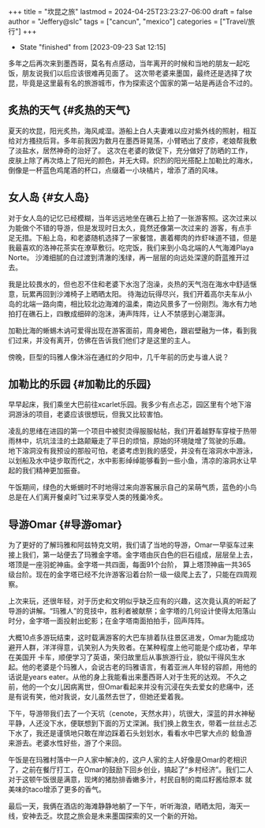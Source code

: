 +++
title = "坎昆之旅"
lastmod = 2024-04-25T23:23:27-06:00
draft = false
author = "Jeffery@slc"
tags = ["cancun", "mexico"]
categories = ["Travel/旅行"]
+++

-   State "finished"   from              <span class="timestamp-wrapper"><span class="timestamp">[2023-09-23 Sat 12:15]</span></span>

多年之后再次来到墨西哥，莫名有点感动，当年离开的时候和当地的朋友一起吃饭，朋友说我们以后应该很难再见面了。
这次带老婆来墨国，最终还是选择了坎昆，毕竟是这里最有名的旅游城市，作为探索这个国家的第一站是再适合不过的。


## 炙热的天气 {#炙热的天气}

夏天的坎昆，阳光炙热，海风咸湿。游船上白人夫妻难以应对紫外线的照射，相互给对方搔挠后背。多年前我因为数月在墨西哥晃荡，小臂晒出了皮疹，老娘帮我敷了淡盐水，居然神奇的治好了。
这次在老婆的敦促下，充分做好了防晒的工作，皮肤上除了再次烙上了阳光的颜色，并无大碍。炽烈的阳光搭配上加勒比的海水，倒像是一杯蓝色鸡尾酒的杯口，点缀着一小块橘片，增添了酒的风味。


## 女人岛 {#女人岛}

对于女人岛的记忆已经模糊，当年远远地坐在礁石上拍了一张游客照。这次过来以为能做个不错的导游，但是发现时日太久，竟然还像第一次过来的
游客，有点手足无措。下船上岛，和老婆随机选择了一家餐馆，裹着椰肉的炸虾味道不错，但是我最喜欢的洛神花茶实在潦草敷衍。吃完饭，我们来到小岛北端的人气海滩Playa Norte。
沙滩细腻的白过渡到清澈的浅绿，再一层层的向远处深邃的蔚蓝推开过去。

我是比较畏水的，但也忍不住和老婆下水泡了泡澡，炎热的天气泡在海水中舒适惬意，玩累再回到沙滩椅子上晒晒太阳。
待海边玩得尽兴，我们开着高尔夫车从小岛的北端一路向南，相比较北边海滩的温柔，南边风景多了一份刚烈。海水有力地拍打在礁石上，四散成细碎的泡沫，涛声阵阵，让人不禁感到心潮澎湃。

加勒比海的蜥蜴木讷可爱得出现在游客面前，周身褐色，跟岩壁融为一体，看到我们过来，并没有离开，仿佛在告诉我们他们才是这里的主人。

傍晚，巨型的玛雅人像沐浴在通红的夕阳中，几千年前的历史与谁人说？


## 加勒比的乐园 {#加勒比的乐园}

早早起床，我们乘坐大巴前往xcarlet乐园。我多少有点忐忑，园区里有个地下溶洞游泳的项目，老婆应该很想玩，但我又比较害怕。

凌乱的思绪在进园的第一个项目中被熨烫得服服帖帖，我们开着越野车穿梭于热带雨林中，坑坑洼洼的土路颠簸走了平日的烦恼，原始的环境陡增了驾驶的乐趣。
地下溶洞没有我预设的那般可怕，老婆考虑到我的感受，并没有在溶洞水中游泳，以划船及水中徒步取而代之，水中影影绰绰能够看到一些小鱼，清凉的溶洞水让早起的我们精神更加振奋。

午饭期间，绿色的大蜥蜴时不时地得过来向游客展示自己的呆萌气质，蓝色的小鸟总是在人们离开餐桌时飞过来享受人类的残羹冷炙。


## 导游Omar {#导游omar}

为了更好的了解玛雅和阿兹特克文明，我们请了当地的导游，Omar一早驱车过来接上我们，第一站便去了玛雅金字塔。金字塔由灰白色的巨石组成，层层垒上去，塔顶是一座羽蛇神庙。金字塔一共四面，每面91个台阶，
算上塔顶神庙一共365级台阶。现在的金字塔已经不允许游客沿着台阶一级一级爬上去了，只能在四周观察。

上次来玩，还很年轻，对于历史和文明似乎缺乏应有的兴趣，这次竟认真的听起了导游的讲解。“玛雅人”的竞技中，胜利者被献祭；金字塔的几何设计使得太阳落山时分，金字塔一面投射出蛇影；在金字塔南面拍拍手，回声阵阵。

大概10点多游玩结束，这时载满游客的大巴车排着队往景区进发，Omar为能成功避开人群，洋洋得意，讥笑别人为失败者。在某种程度上他可能是个成功者，早年在美国开
卡车，顺便学习了英语，荣归故里后从事旅游行业，貌似干得风生水起。他的老婆是个玛雅人，会说古老的玛雅语言，有着亚洲人年轻的容颜，用他的话说是years eater。从他的身上我能看出来墨西哥人对于生死的达观。
不久之前，他的一个女儿因病离世，但Omar看起来并没有沉浸在失去爱女的悲痛中，还是有说有笑，他对我说，女儿虽然去世了，但她还爱着我。

下午，导游带我们去了一个天坑（cenote，天然水井），坑很大，深蓝的井水神秘平静，人还没下水，便联想到下面的万丈深渊。我们换上救生衣，带着一丝丝忐忑下水了，我还是谨慎地只敢在岸边踩着石头划划水，看看水中巴掌大点的
鲶鱼游来游去。老婆水性好些，游了个来回。

午饭是在玛雅村落中一户人家中解决的，这户人家的主人好像是Omar的老相识了，之前在餐厅打工，在Omar的鼓励下回乡创业，搞起了“乡村经济”。我们二人对于这顿午饭很是满意，现烤的猪肋排香嫩多汁，村民自制的南瓜籽酱给原本
就美味的taco增添了更多的香气。

最后一天，我俩在酒店的海滩静静地躺了一下午，听听海浪，晒晒太阳，海天一线，安神去乏。坎昆之旅会是未来墨国探索的又一个新的开始。

